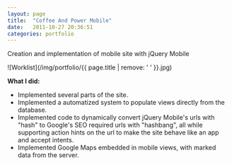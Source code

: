 ```yaml
---
layout: page
title:  "Coffee And Power Mobile"
date:   2011-10-27 20:36:51
categories: portfolio
---
```


Creation and implementation of mobile site with jQuery Mobile

![Worklist](/img/portfolio/{{ page.title | remove: ' ' }}.jpg)
  
**What I did:** 

- Implemented several parts of the site.
- Implemented a automatized system to populate views directly from the database.
- Implemented code to dynamically convert jQuery Mobile's urls with "hash" to
  Google's SEO required urls with "hashbang", all while supporting action hints
  on the url to make the site behave like an app and accept intents.
- Implemented Google Maps embedded in mobile views, with marked data from the
  server.


